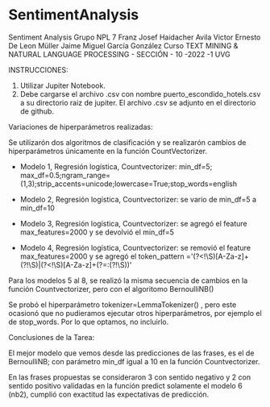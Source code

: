 # SentimentAnalysis
Sentiment Analysis
Grupo NPL 7
Franz Josef Haidacher Avila
Victor Ernesto De Leon Müller
Jaime Miguel García González
Curso TEXT MINING & NATURAL LANGUAGE PROCESSING - SECCIÓN - 10 -2022 -1
UVG

INSTRUCCIONES:

1. Utilizar Jupiter Notebook.
2. Debe cargarse el archivo .csv con nombre puerto_escondido_hotels.csv a su directorio raiz de jupiter. El archivo .csv se adjunto en el directorio de github.




Variaciones de hiperparámetros realizadas:

Se utilizarón dos algoritmos de clasificación y se realizarón cambios de hiperparámetros únicamente en la función CountVectorizer.

* Modelo 1, Regresión logística, Countvectorizer: min_df=5; max_df=0.5;ngram_range=(1,3);strip_accents=unicode;lowercase=True;stop_words=english

* Modelo 2, Regresión logística, Countvectorizer: se vario de min_df=5 a min_df=10

* Modelo 3, Regresión logística, Countvectorizer: se agregó el feature max_features=2000 y se devolvió el min_df=5

* Modelo 4, Regresión logística, Countvectorizer: se removió el feature max_features=2000 y se agregó el token_pattern ='(?<!\S)[A-Za-z]+(?!\S)|(?<!\S)[A-Za-z]+(?=:(?!\S))'

Para los modelos 5 al 8, se realizó  la misma secuencia de cambios en la función Countvectorizer, pero con el algoritomo BernoulliNB()

Se probó el hiperparámetro tokenizer=LemmaTokenizer() , pero este ocasionó que no pudieramos ejecutar otros hiperparámetros, por ejemplo el de stop_words. Por lo que optamos, no incluirlo. 

Conclusiones de la Tarea:

El mejor modelo que vemos desde las predicciones de las frases, es el de BernoulliNB; con parámetro min_df igual a 10 en la función Countvectorizer.

En las frases propuestas se consideraron 3 con sentido negativo y 2 con sentido positivo validadas en la función predict solamente el modelo 6 (nb2), cumplió con exactitud las expectativas de predicción.
